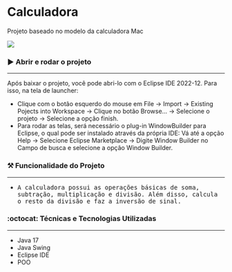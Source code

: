 # Calculadora
Projeto baseado no modelo da calculadora Mac

<p>
<img src="https://img.shields.io/badge/STATUS-COMPLETO-green"/>
</p>

### :arrow_forward: Abrir e rodar o projeto
---
Após baixar o projeto, você pode abri-lo com o Eclipse IDE 2022-12. Para isso, na tela de launcher:
- Clique com o botão esquerdo do mouse em File -> Import -> Existing Pojects into Workspace -> Clique no botão Browse... 
-> Selecione o projeto -> Selecione a opção finish.
- Para rodar as telas, será necessário o plug-in WindowBuilder para Eclipse, o qual pode ser instalado através da própria IDE: 
Vá até a opção Help -> Selecione Eclipse Marketplace -> Digite Window Builder no Campo de busca e selecione a opção Window Builder.

### :hammer_and_pick: Funcionalidade do Projeto 
---
- <kbd> A calculadora possui as operações básicas de soma, subtração, multiplicação e divisão. Além disso, calcula o resto da divisão e faz a inversão de sinal.

###  :octocat: Técnicas e Tecnologias Utilizadas
---
- Java 17
- Java Swing
- Eclipse IDE
- POO

